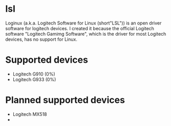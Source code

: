 # lsl
Loginux (a.k.a. Logitech Software for Linux (short"LSL")) is an open driver software for logitech devices.
I created it because the official Logitech software "Logitech Gamimg Software", which is the driver for most Logitech devices, has no support for Linux.

# Supported devices
- Logitech G910 (0%)
- Logitech G933 (0%)

# Planned supported devices
- Logitech MX518
- 
